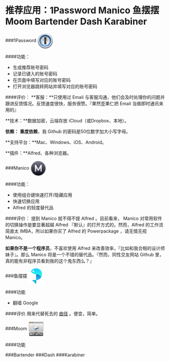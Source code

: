 # 推荐应用：1Password Manico 鱼摆摆 Moom Bartender Dash Karabiner


###1Password
<img src="../img/1password.png" width = "50" height = "50" alt="图片名称" align=center />

####功能：
* 生成推荐账号密码
* 记录已键入的账号密码
* 在页面中填写对应的账号密码
* 打开浏览器跳转网站并填写对应的账号密码

####评价：
**客服：**只使用过 Email 与客服沟通，他们会及时处理你的问题并跟进反馈情况。反馈速度很快，服务很赞。『果然歪果仁把 Email 当做即时通讯来用的』

**技术：**数据加密，云端存放 iCloud（或Dropbox、本地）。

**依赖：** **重度依赖**，我 Github 的密码是50位数字加大小写字母。

**支持平台：**Mac、Windows、iOS、Android。

**插件：**Alfred、各种浏览器。

###Manico 
<img src="../img/manico.png" width = "50" height = "50" alt="图片名称" align=center />

####功能：
* 使用组合键快速打开/隐藏应用
* 快速切换应用
* Alfred 的轻度替代品

####评价：
提到 Manico 就不得不提 Alfred 。目前看来， Manico 对常用软件的切换操作是要显著超越 Alfred 『默认』的打开方式的。然而，Alfred 的工作流简直太 IMBA，所以如果你买了 Alfred 的 Powerpackage ，请无情无视 Manico。

**如果你不是一个程序员**，不喜欢使用 Alfred 来改善效率，『比如和我合租的设计师妹子』。那么 Manico 将是一个不错的替代品。『然而，同性交友网站 Github 里，真的能有非程序员看到我的这个鬼东西么？』

###鱼摆摆
<img src="../img/ybb.jpeg" width = "50" height = "50" alt="图片名称" align=center />

####功能
* 翻墙 Google

####评价
用来代替死去的 [曲径](http://getqujing.com) 。便宜，简单。

###Moom 
<img src="../img/moom.png" width = "50" height = "50" alt="图片名称" align=center />

####功能

###Bartender 
###Dash 
###Karabiner